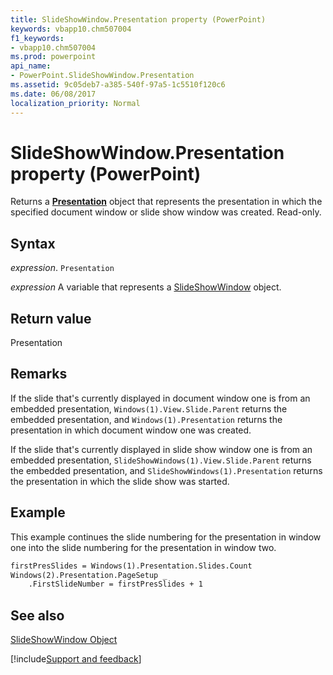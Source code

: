 ```yaml
---
title: SlideShowWindow.Presentation property (PowerPoint)
keywords: vbapp10.chm507004
f1_keywords:
- vbapp10.chm507004
ms.prod: powerpoint
api_name:
- PowerPoint.SlideShowWindow.Presentation
ms.assetid: 9c05deb7-a385-540f-97a5-1c5510f120c6
ms.date: 06/08/2017
localization_priority: Normal
---
```



# SlideShowWindow.Presentation property (PowerPoint)

Returns a  **[Presentation](PowerPoint.Presentation.md)** object that represents the presentation in which the specified document window or slide show window was created. Read-only.


## Syntax

_expression_. `Presentation`

_expression_ A variable that represents a [SlideShowWindow](PowerPoint.SlideShowWindow.md) object.


## Return value

Presentation


## Remarks

If the slide that's currently displayed in document window one is from an embedded presentation,  `Windows(1).View.Slide.Parent` returns the embedded presentation, and `Windows(1).Presentation` returns the presentation in which document window one was created.

If the slide that's currently displayed in slide show window one is from an embedded presentation,  `SlideShowWindows(1).View.Slide.Parent` returns the embedded presentation, and `SlideShowWindows(1).Presentation` returns the presentation in which the slide show was started.


## Example

This example continues the slide numbering for the presentation in window one into the slide numbering for the presentation in window two.


```vb
firstPresSlides = Windows(1).Presentation.Slides.Count
Windows(2).Presentation.PageSetup _
    .FirstSlideNumber = firstPresSlides + 1
```


## See also


[SlideShowWindow Object](PowerPoint.SlideShowWindow.md)

[!include[Support and feedback](~/includes/feedback-boilerplate.md)]